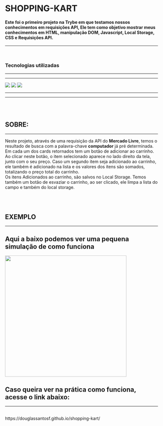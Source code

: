 # SHOPPING-KART

#### Este foi o primeiro projeto na **Trybe** em que testamos nossos conhecimentos em requisições API, Ele tem como objetivo mostrar meus conhecimentos em **HTML**, **manipulação DOM**,  **Javascript**, **Local Storage**, **CSS** e **Requisições API**.
---
<br>

### **Tecnologias utilizadas**
---
---


<img src="https://img.shields.io/badge/HTML5-E34F26?style=for-the-badge&logo=html5&logoColor=white"></img>
<img src="https://img.shields.io/badge/JavaScript-323330?style=for-the-badge&logo=javascript&logoColor=F7DF1E"></img>
<img src="https://img.shields.io/badge/CSS3-1572B6?style=for-the-badge&logo=css3&logoColor=white"></img>



---
---
<br>
<br>

## **SOBRE:**
---
 Neste projeto, através de uma requisição da API do **Mercado Livre**, temos o resultado de busca com a palavra-chave **computador** já pré determinada. </br>
 Em cada um dos cards retornados tem um botão de adicionar ao carrinho. Ao clicar neste botão, o item selecionado aparece no lado direito da tela, junto com o seu preço. Caso um segundo item seja adicionado ao carrinho, ele também é adicionado na lista e os valores dos itens são somados, totalizando o preço total do carrinho. </br>
 Os itens Adicionados ao carrinho, são salvos no Local Storage. Temos também um botão de esvaziar o carrinho, ao ser clicado, ele limpa a lista do campo e também do local storage.

<br>
<br>

## EXEMPLO
---
## Aqui a baixo podemos ver uma pequena simulação de como funciona
<img src="./out.gif" width="400px">


## Caso queira ver na prática como funciona, acesse o link abaixo: 
---
<br>
 https://douglassantosf.github.io/shopping-kart/

